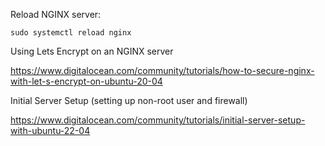 Reload NGINX server:

```sudo systemctl reload nginx```

Using Lets Encrypt on an NGINX server

https://www.digitalocean.com/community/tutorials/how-to-secure-nginx-with-let-s-encrypt-on-ubuntu-20-04

Initial Server Setup (setting up non-root user and firewall)

https://www.digitalocean.com/community/tutorials/initial-server-setup-with-ubuntu-22-04

